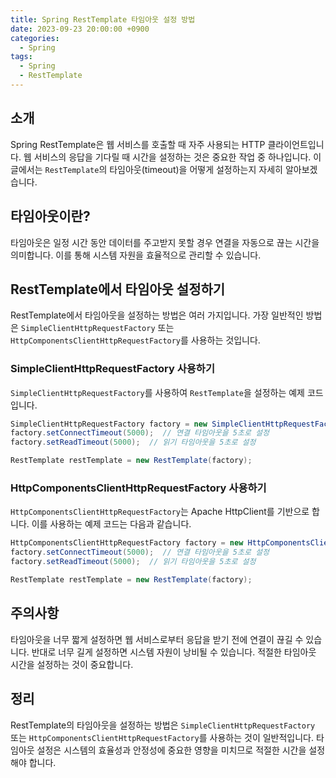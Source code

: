 ```yaml
---
title: Spring RestTemplate 타임아웃 설정 방법
date: 2023-09-23 20:00:00 +0900
categories:
  - Spring
tags:
  - Spring
  - RestTemplate
---
```

## 소개
Spring RestTemplate은 웹 서비스를 호출할 때 자주 사용되는 HTTP 클라이언트입니다. 웹 서비스의 응답을 기다릴 때 시간을 설정하는 것은 중요한 작업 중 하나입니다. 이 글에서는 `RestTemplate`의 타임아웃(timeout)을 어떻게 설정하는지 자세히 알아보겠습니다.

## 타임아웃이란?
타임아웃은 일정 시간 동안 데이터를 주고받지 못할 경우 연결을 자동으로 끊는 시간을 의미합니다. 이를 통해 시스템 자원을 효율적으로 관리할 수 있습니다.

## RestTemplate에서 타임아웃 설정하기
RestTemplate에서 타임아웃을 설정하는 방법은 여러 가지입니다. 가장 일반적인 방법은 `SimpleClientHttpRequestFactory` 또는 `HttpComponentsClientHttpRequestFactory`를 사용하는 것입니다.

### SimpleClientHttpRequestFactory 사용하기
`SimpleClientHttpRequestFactory`를 사용하여 `RestTemplate`을 설정하는 예제 코드입니다.
```java
SimpleClientHttpRequestFactory factory = new SimpleClientHttpRequestFactory();
factory.setConnectTimeout(5000);  // 연결 타임아웃을 5초로 설정
factory.setReadTimeout(5000);  // 읽기 타임아웃을 5초로 설정

RestTemplate restTemplate = new RestTemplate(factory);
```

### HttpComponentsClientHttpRequestFactory 사용하기
`HttpComponentsClientHttpRequestFactory`는 Apache HttpClient를 기반으로 합니다. 이를 사용하는 예제 코드는 다음과 같습니다.
```java
HttpComponentsClientHttpRequestFactory factory = new HttpComponentsClientHttpRequestFactory();
factory.setConnectTimeout(5000);  // 연결 타임아웃을 5초로 설정
factory.setReadTimeout(5000);  // 읽기 타임아웃을 5초로 설정

RestTemplate restTemplate = new RestTemplate(factory);
```

## 주의사항
타임아웃을 너무 짧게 설정하면 웹 서비스로부터 응답을 받기 전에 연결이 끊길 수 있습니다. 반대로 너무 길게 설정하면 시스템 자원이 낭비될 수 있습니다. 적절한 타임아웃 시간을 설정하는 것이 중요합니다.

## 정리
RestTemplate의 타임아웃을 설정하는 방법은 `SimpleClientHttpRequestFactory` 또는 `HttpComponentsClientHttpRequestFactory`를 사용하는 것이 일반적입니다. 타임아웃 설정은 시스템의 효율성과 안정성에 중요한 영향을 미치므로 적절한 시간을 설정해야 합니다.